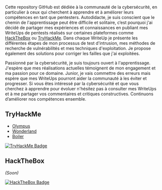 Cette repository GitHub est dédiée à la communauté de la cybersécurité, en particulier à ceux qui cherchent à apprendre et à améliorer leurs compétences en tant que pentesters. Autodidacte, je suis conscient que le chemin de l'apprentissage peut être difficile et solitaire, c‘est pourquoi j'ai décidé de partager mes expériences et connaissances en publiant mes WriteUps de pentests réalisés sur certaines plateformes comme [HackTheBox](https://www.hackthebox.com/) ou [TryHackMe](https://tryhackme.com/). 
Dans chaque WriteUp je présente les différentes étapes de mon processus de test d'intrusion, mes méthodes de recherche de vulnérabilités et mes techniques d'exploitation. Je propose également des solutions pour corriger les failles que j'ai exploitées.

Passionné par la cybersécurité, je suis toujours ouvert à l'apprentissage. J'espère que mes réalisations actuelles témoignent de mon engagement et ma passion pour ce domaine. Junior, je vais commettre des erreurs mais espère que mes WriteUps pourront aider la communauté à les éviter et progresser.
Si vous êtes intéressé par la cybersécurité et que vous cherchez à apprendre pour évoluer n'hésitez pas à consulter mes WriteUps et à me partager vos commentaires et critiques constructives. Continuons d’améliorer nos compétences ensemble.

## TryHackMe 
  - [Olympus](https://github.com/RawMain121/writeups/blob/main/tryHackMe/room/Olympus/Olympus.md)
  - [Wonderland](https://github.com/RawMain121/writeups/blob/main/tryHackMe/room/Wonderland/Wonderland.md)
  - [Boiler](https://github.com/RawMain121/writeups/blob/main/tryHackMe/room/Boiler/Boiler.md)
   
  <a href="https://tryhackme.com/p/RawMain"><img src="https://tryhackme-badges.s3.amazonaws.com/RawMain.png" alt="TryHackMe Badge"></a>


## HackTheBox 
  *(Soon)*
  
  <a href="https://app.hackthebox.com/profile/38688"><img src="https://www.hackthebox.eu/badge/image/38688" alt="HackTheBox Badge"></a>
